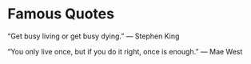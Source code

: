 # Famous Quotes

“Get busy living or get busy dying.” — Stephen King

“You only live once, but if you do it right, once is enough.” — Mae West
